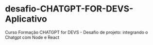 # desafio-CHATGPT-FOR-DEVS-Aplicativo
Curso Formação CHATGPT for DEVS - Desafio de projeto: integrando o Chatgpt com Node e React
